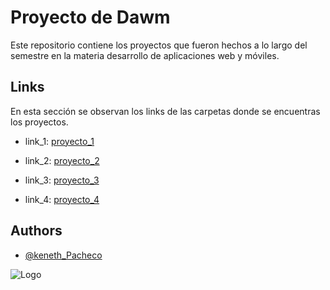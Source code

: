 # Proyecto de Dawm

Este repositorio contiene los proyectos que fueron hechos a lo largo del semestre en la materia desarrollo de aplicaciones web y móviles.  

 

## Links
En esta sección se observan los links de las carpetas donde se encuentras los proyectos.   

- link_1: [proyecto_1](https://github.com/kenethPs/Dawm_proyecto/tree/main/Proyectos/Proyecto%201)

- link_2: [proyecto_2](https://github.com/kenethPs/DAWM_proyecto/tree/main/Proyectos/Proyecto%202)

- link_3: [proyecto_3](https://github.com/kenethPs/DAWM_proyecto/tree/main/Proyectos/Proyecto%203)

- link_4: [proyecto_4](https://github.com/kenethPs/DAWM_proyecto/tree/main/Proyectos/Proyecto%204)

## Authors

- [@keneth_Pacheco](https://www.github.com/kenethPs)


![Logo](https://www.espol.edu.ec/sites/default/files/logo-nota.jpg)

